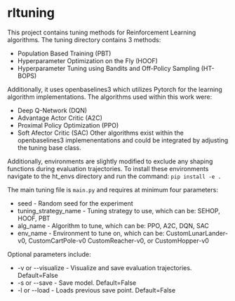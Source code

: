 # rltuning

This project contains tuning methods for Reinforcement Learning algorithms. The tuning directory contains 3 methods: 
* Population Based Training (PBT)
* Hyperparameter Optimization on the Fly (HOOF)
* Hyperparameter Tuning using Bandits and Off-Policy Sampling (HT-BOPS)

Additionally, it uses openbaselines3 which utilizes Pytorch for the learning algorithm implementations. The algorithms used within this work were:
* Deep Q-Network (DQN)
* Advantage Actor Critic (A2C)
* Proximal Policy Optimization (PPO)
* Soft Afector Critic (SAC)
Other algorithms exist within the openbaselines3 implemenentations and could be integrated by adjusting the tuning base class.

Additionally, environments are slightly modified to exclude any shaping functions during evaluation trajectories. To install these environments navigate to the ht_envs directory and run the command: `pip install -e .`

The main tuning file is `main.py` and requires at minimum four parameters:
* seed - Random seed for the experiment
* tuning_strategy_name - Tuning strategy to use, which can be: SEHOP, HOOF, PBT
* alg_name - Algorithm to tune, which can be: PPO, A2C, DQN, SAC
* env_name - Environment to tune on, which can be: CustomLunarLander-v0, CustomCartPole-v0 CustomReacher-v0, or CustomHopper-v0

Optional parameters include:
* -v or --visualize - Visualize and save evaluation trajectories. Default=False
* -s or --save - Save model. Default=False
* -l or --load - Loads previous save point. Default=False